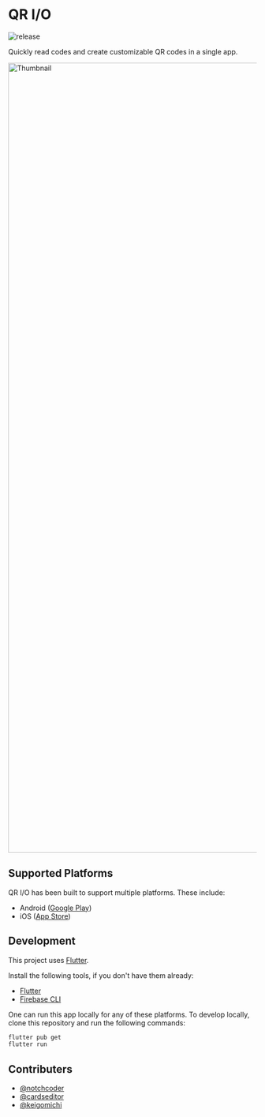 # QR I/O

![release](https://img.shields.io/github/v/release/Dev-roll/qrio)

Quickly read codes and create customizable QR codes in a single app.

<img width="1600" alt="Thumbnail" src="https://user-images.githubusercontent.com/84573152/209532045-bf7131b6-a275-49d1-8f45-21a608cdfcbe.png">

## Supported Platforms

QR I/O has been built to support multiple platforms. These include:

- Android ([Google Play](https://play.google.com/store/apps/details?id=app.web.qrio))
- iOS ([App Store](https://apps.apple.com/us/app/qr-i-o-qr-コード-読み取り-作成アプリ/id1661431115))

## Development

This project uses [Flutter](https://flutter.dev).

Install the following tools, if you don't have them already:

- [Flutter](https://flutter.dev/docs/get-started/install)
- [Firebase CLI](https://firebase.google.com/docs/cli#install_the_firebase_cli)

One can run this app locally for any of these platforms.
To develop locally, clone this repository and run the following commands:

```bash
flutter pub get
flutter run
```

## Contributers

- [@notchcoder](https://github.com/notchcoder)
- [@cardseditor](https://github.com/cardseditor)
- [@keigomichi](https://github.com/keigomichi)
